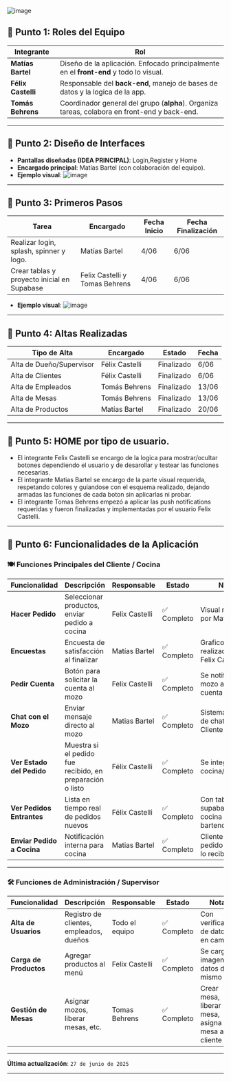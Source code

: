![image](https://github.com/user-attachments/assets/13a06235-65c1-40c6-a020-0a577bd80341)

## 📌 Punto 1: Roles del Equipo

| Integrante       | Rol                                                                 |
|------------------|----------------------------------------------------------------------|
| **Matías Bartel** | Diseño de la aplicación. Enfocado principalmente en el **front-end** y todo lo visual. |
| **Félix Castelli** | Responsable del **back-end**, manejo de bases de datos y la logica de la app. |
| **Tomás Behrens** | Coordinador general del grupo (**alpha**). Organiza tareas, colabora en front-end y back-end.|

---

## 📌 Punto 2: Diseño de Interfaces

- **Pantallas diseñadas (IDEA PRINCIPAL)**: Login,Register y Home 
- **Encargado principal**: Matías Bartel (con colaboración del equipo).
- **Ejemplo visual**:
  ![image](https://github.com/user-attachments/assets/349020c4-b72e-49fa-985f-cb766b0628e5)
---

## 📌 Punto 3: Primeros Pasos

| Tarea                                             | Encargado         | Fecha Inicio | Fecha Finalización |
|--------------------------------------------------|--------------------|--------------|---------------------|
| Realizar login, splash, spinner y logo.        | Matías Bartel      | 4/06         | 6/06                |
| Crear tablas y proyecto inicial en Supabase      | Felix Castelli y Tomas Behrens    | 4/06         | 6/06                |
- **Ejemplo visual**:
![image](https://github.com/user-attachments/assets/349e9c1e-cbf9-4d80-a2e8-471250c28944)
---

## 📌 Punto 4: Altas Realizadas

| Tipo de Alta          | Encargado        | Estado     | Fecha        |
|------------------------|------------------|------------|--------------|
| Alta de Dueño/Supervisor         | Félix Castelli   | Finalizado | 6/06            |
| Alta de Clientes       | Félix Castelli   | Finalizado | 6/06            |
| Alta de Empleados      | Tomás Behrens    | Finalizado | 13/06            |
| Alta de Mesas  | Tomás Behrens    | Finalizado | 13/06           |
| Alta de Productos      | Matías Bartel    | Finalizado | 20/06            |

---

## 📌 Punto 5: HOME por tipo de usuario.

- El integrante Felix Castelli se encargo de la logica para mostrar/ocultar botones dependiendo el usuario y de desarollar y testear las funciones necesarias.
- El integrante Matias Bartel se encargo de la parte visual requerida, respetando colores y guiandose con el esquema realizado, dejando armadas las funciones de cada boton sin aplicarlas ni probar.
- El integrante Tomas Behrens empezó a aplicar las push notifications requeridas y fueron finalizadas y implementadas por el usuario Felix Castelli.
  
---

## 📌 Punto 6: Funcionalidades de la Aplicación

### 🍽️ Funciones Principales del Cliente / Cocina

| Funcionalidad           | Descripción                                                | Responsable       | Estado      | Notas                                 |
|-------------------------|------------------------------------------------------------|-------------------|-------------|----------------------------------------|
| **Hacer Pedido**         | Seleccionar productos, enviar pedido a cocina             | Felix Castelli     | ✅ Completo  | Visual realizado por Matias Bartel    |
| **Encuestas**            | Encuesta de satisfacción al finalizar                     | Matías Bartel     | ✅ Completo | Graficos realizados por Felix Castelli  |
| **Pedir Cuenta**         | Botón para solicitar la cuenta al mozo                    | Felix Castelli     | ✅ Completo  | Se notifica al mozo al pedir cuenta   |
| **Chat con el Mozo**     | Enviar mensaje directo al mozo                  | Matias Bartel    | ✅ Completo | Sistema básico de chat entre Cliente y Mozo        |
| **Ver Estado del Pedido**| Muestra si el pedido fue recibido, en preparación o listo | Félix Castelli    | ✅ Completo  | Se integro con cocina/bartender        |
| **Ver Pedidos Entrantes**| Lista en tiempo real de pedidos nuevos         | Félix Castelli   | ✅ Completo  | Con tabla en supabase, lo ve cocina y bartender    |
| **Enviar Pedido a Cocina**| Notificación interna para cocina              | Matias Bartel    | ✅ Completo | Cliente realiza pedido y cocina lo recibe.          |
---

### 🛠️ Funciones de Administración / Supervisor

| Funcionalidad             | Descripción                                      | Responsable      | Estado      | Notas                            |
|---------------------------|--------------------------------------------------|------------------|-------------|-----------------------------------|
| **Alta de Usuarios**      | Registro de clientes, empleados, dueños         | Todo el equipo   | ✅ Completo  | Con verificación de datos en campos |
| **Carga de Productos**    | Agregar productos al menú                       | Felix Castelli   | ✅ Completo  | Se carga imagen + datos del mismo   |
| **Gestión de Mesas**      | Asignar mozos, liberar mesas, etc.              | Tomas Behrens    | ✅ Completo | Crear mesa, liberar mesa, asigna una mesa al cliente |

---
**Última actualización**: `27 de junio de 2025`

---

